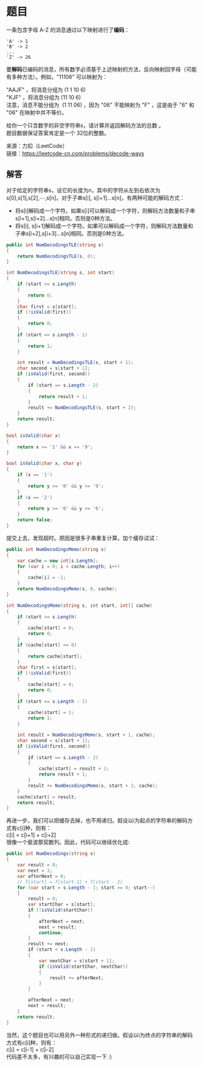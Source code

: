 # 题目

一条包含字母 A-Z 的消息通过以下映射进行了**编码**：
```
'A' -> 1
'B' -> 2
...
'Z' -> 26
```
要**解码**已编码的消息，所有数字必须基于上述映射的方法，反向映射回字母（可能有多种方法）。例如，"11106" 可以映射为：  

"AAJF" ，将消息分组为 (1 1 10 6)  
"KJF" ，将消息分组为 (11 10 6)  
注意，消息不能分组为  (1 11 06) ，因为 "06" 不能映射为 "F" ，这是由于 "6" 和 "06" 在映射中并不等价。  

给你一个只含数字的非空字符串s，请计算并返回解码方法的总数 。  
题目数据保证答案肯定是一个 32位的整数。  

来源：力扣（LeetCode）  
链接：https://leetcode-cn.com/problems/decode-ways  

## 解答
对于给定的字符串s，设它的长度为n，其中的字符从左到右依次为s[0],s[1],s[2],⋯,s[n]。对于子串s[i], s[i+1]...s[n]，有两种可能的解码方式：
- 将s[i]解码成一个字符。如果s[i]可以解码成一个字符，则解码方法数量和子串s[i+1],s[i+2]...s[n]相同。否则是0种方法。
- 将s[i], s[i+1]解码成一个字符。如果可以解码成一个字符，则解码方法数量和子串s[i+2],s[i+3]...s[n]相同。否则是0种方法。  
```C#
public int NumDecodingsTLE(string s)
{
    return NumDecodingsTLE(s, 0);
}

int NumDecodingsTLE(string s, int start)
{
    if (start >= s.Length)
    {
        return 0;
    }
    char first = s[start];
    if (!isValid(first))
    {
        return 0;
    }
    if (start == s.Length - 1)
    {
        return 1;
    }

    int result = NumDecodingsTLE(s, start + 1);
    char second = s[start + 1];
    if (isValid(first, second))
    {
        if (start == s.Length - 2)
        {
            return result + 1;
        }
        result += NumDecodingsTLE(s, start + 2);
    }
    return result;
}

bool isValid(char x)
{
    return x >= '1' && x <= '9';
}

bool isValid(char x, char y)
{
    if (x == '1')
    {
        return y >= '0' && y <= '9';
    }
    if (x == '2')
    {
        return y >= '0' && y <= '6';
    }
    return false;
}
```
提交上去，发现超时。原因是很多子串重复计算。加个缓存试试：
```C#
public int NumDecodingsMemo(string s)
{
    var cache = new int[s.Length];
    for (var i = 0; i < cache.Length; i++)
    {
        cache[i] = -1;
    }
    return NumDecodingsMemo(s, 0, cache);
}

int NumDecodingsMemo(string s, int start, int[] cache)
{
    if (start >= s.Length)
    {
        cache[start] = 0;
        return 0;
    }
    if (cache[start] >= 0)
    {
        return cache[start];
    }
    char first = s[start];
    if (!isValid(first))
    {
        cache[start] = 0;
        return 0;
    }
    if (start == s.Length - 1)
    {
        cache[start] = 1;
        return 1;
    }

    int result = NumDecodingsMemo(s, start + 1, cache);
    char second = s[start + 1];
    if (isValid(first, second))
    {
        if (start == s.Length - 2)
        {
            cache[start] = result + 1;
            return result + 1;
        }
        result += NumDecodingsMemo(s, start + 2, cache);
    }
    cache[start] = result;
    return result;
}
```
再进一步，我们可以把缓存去掉，也不用递归。假设以i为起点的字符串的解码方式有c[i]种，则有：  
c[i] = c[i+1] + c[i+2]  
很像一个斐波那契数列。因此，代码可以继续优化成:
```C#
public int NumDecodings(string s)
{
    var result = 0;
    var next = 1;
    var afterNext = 0;
    // f[start] = f[start-1] + f[start - 2]
    for (var start = s.Length - 1; start >= 0; start--)
    {
        result = 0;
        var startChar = s[start];
        if (!isValid(startChar))
        {
            afterNext = next;
            next = result;
            continue;
        }
        result += next;
        if (start < s.Length - 1)
        {
            var nextChar = s[start + 1];
            if (isValid(startChar, nextChar))
            {
                result += afterNext;
            }
        }

        afterNext = next;
        next = result;
    }
    return result;
}
```

当然，这个题目也可以用另外一种形式的递归做。假设以i为终点的字符串的解码方式有c[i]种，则有：  
c[i] = c[i-1] + c[i-2]  
代码差不太多，有兴趣的可以自己实现一下 :)